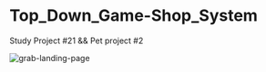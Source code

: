 # Top_Down_Game-Shop_System
Study Project #21 &amp;&amp; Pet project #2


![grab-landing-page](https://github.com/Alex21Sav/Top_Down_Game-Shop_System)
